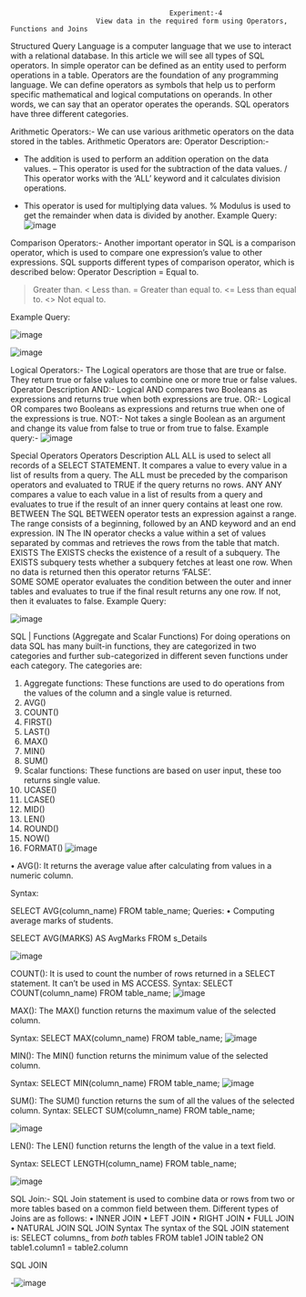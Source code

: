                                            Experiment:-4
                         View data in the required form using Operators, Functions and Joins 
Structured Query Language is a computer language that we use to interact with a relational database.
In this article we will see all types of SQL operators. 
In simple operator can be defined as an entity used to perform operations in a table.
Operators are the foundation of any programming language. We can define operators as symbols that help us to perform specific mathematical and logical computations on operands. In other words, we can say that an operator operates the operands. SQL operators have three different categories.
 
Arithmetic Operators:-
We can use various arithmetic operators on the data stored in the tables. Arithmetic Operators are:
Operator	Description:-
+	The addition is used to perform an addition operation on the data values.
–	This operator is used for the subtraction of the data values.
/	This operator works with the ‘ALL’ keyword and it calculates division operations.
*	This operator is used for multiplying data values.
%	Modulus is used to get the remainder when data is divided by another.
Example Query:
![image](https://github.com/manvirsinghh/rdbms_2023batch/assets/147043473/37966a33-5f1a-48d5-8206-be8f81e82119)

Comparison Operators:-
Another important operator in SQL is a comparison operator, which is used to compare one expression’s value to other expressions. SQL supports different types of comparison operator, which is described below:
Operator	Description
=	Equal to.
>	Greater than.
<	Less than.
>=	Greater than equal to.
<=	Less than equal to.
<>	Not equal to.


Example Query:

![image](https://github.com/manvirsinghh/rdbms_2023batch/assets/147043473/8fe180ad-1f28-46e8-9ddf-f360b70eb0db)

![image](https://github.com/manvirsinghh/rdbms_2023batch/assets/147043473/924f29e1-e34b-4e05-82b8-a47d299103af)


Logical Operators:-
The Logical operators are those that are true or false. They return true or false values to combine one or more true or false values.
Operator	Description
AND:-
Logical AND compares two Booleans as expressions and returns true when both expressions are true.
OR:-
Logical OR compares two Booleans as expressions and returns true when one of the expressions is true.
NOT:-
Not takes a single Boolean as an argument and change its value from false to true or from true to false.
Example query:-
![image](https://github.com/manvirsinghh/rdbms_2023batch/assets/147043473/bac402a7-6061-439a-928f-043350dc6d65)


Special Operators
Operators              	Description 
ALL 
ALL is used to select all records of a SELECT STATEMENT. It compares a value to every value in a list of results from a query. The ALL must be preceded by the comparison operators and evaluated to TRUE if the query returns no rows.
ANY
ANY compares a value to each value in a list of results from a query and evaluates to true if the result of an inner query contains at least one row.
BETWEEN
The SQL BETWEEN operator tests an expression against a range. The range consists of a beginning, followed by an AND keyword and an end expression.
IN
The IN operator checks a value within a set of values separated by commas and retrieves the rows from the table that match.
EXISTS
The EXISTS checks the existence of a result of a subquery. The EXISTS subquery tests whether a subquery fetches at least one row. When no data is returned then this operator returns ‘FALSE’.  
SOME
SOME operator evaluates the condition between the outer and inner tables and evaluates to true if the final result returns any one row. If not, then it evaluates to false.
Example Query:

![image](https://github.com/manvirsinghh/rdbms_2023batch/assets/147043473/da9904f5-4cd6-4bc4-be10-151ec1d32f2c)

SQL | Functions (Aggregate and Scalar Functions)
For doing operations on data SQL has many built-in functions, they are categorized in two categories and further sub-categorized in different seven functions under each category. The categories are: 
1.	Aggregate functions: 
These functions are used to do operations from the values of the column and a single value is returned. 
1.	AVG()
2.	COUNT()
3.	FIRST()
4.	LAST()
5.	MAX()
6.	MIN()
7.	SUM()
2.	Scalar functions: 
These functions are based on user input, these too returns single value. 
1.	UCASE()
2.	LCASE()
3.	MID()
4.	LEN()
5.	ROUND()
6.	NOW()
7.	FORMAT()
![image](https://github.com/manvirsinghh/rdbms_2023batch/assets/147043473/1460029b-239f-4e5c-8404-c04819bab821)

•	AVG(): It returns the average value after calculating from values in a numeric column. 

Syntax: 

SELECT AVG(column_name) FROM table_name;
Queries: 
•	Computing average marks of students. 

SELECT AVG(MARKS) AS AvgMarks FROM s_Details

![image](https://github.com/manvirsinghh/rdbms_2023batch/assets/147043473/cfd20006-ed36-4f5d-93d7-449ae2bb999b)

COUNT(): It is used to count the number of rows returned in a SELECT statement. It can’t be used in MS ACCESS. 
Syntax: 
SELECT COUNT(column_name) FROM table_name;
![image](https://github.com/manvirsinghh/rdbms_2023batch/assets/147043473/629f1738-533d-4bee-8054-19634f271892)

MAX(): The MAX() function returns the maximum value of the selected column. 

Syntax: 
SELECT MAX(column_name) FROM table_name;
![image](https://github.com/manvirsinghh/rdbms_2023batch/assets/147043473/51701097-093c-4ad2-a711-631e895545f1)

MIN(): The MIN() function returns the minimum value of the selected column. 

Syntax: 
SELECT MIN(column_name) FROM table_name;
![image](https://github.com/manvirsinghh/rdbms_2023batch/assets/147043473/30b2fa49-1b8e-4a03-b563-80ffa95eb151)


SUM(): The SUM() function returns the sum of all the values of the selected column.
 Syntax: 
SELECT SUM(column_name) FROM table_name;

![image](https://github.com/manvirsinghh/rdbms_2023batch/assets/147043473/ae648f78-5a01-4522-827e-1f58031ef4ed)

LEN(): The LEN() function returns the length of the value in a text field. 

Syntax: 
SELECT LENGTH(column_name) FROM table_name;

![image](https://github.com/manvirsinghh/rdbms_2023batch/assets/147043473/a98a1c51-57bd-4004-8bdb-a50b7cd7bd1f)

SQL Join:- SQL Join statement is used to combine data or rows from two or more tables based on a common field between them. Different types of Joins are as follows: 
•	INNER JOIN
•	LEFT JOIN
•	RIGHT JOIN
•	FULL JOIN
•	NATURAL JOIN 
SQL JOIN Syntax
The syntax of the SQL JOIN statement is:
SELECT columns_ from _both_ tables
FROM table1
JOIN table2
ON table1.column1 = table2.column



 SQL JOIN

-![image](https://github.com/manvirsinghh/rdbms_2023batch/assets/147043473/8b6fdca0-2804-4ba1-9e34-95b0e65ebf2f)

































